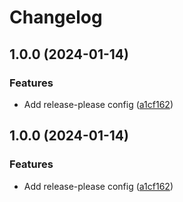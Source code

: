 # Changelog

## 1.0.0 (2024-01-14)


### Features

* Add release-please config ([a1cf162](https://github.com/agoloncser/template-common/commit/a1cf16236adc62e670fa610e37a3dcc650af0a3b))

## 1.0.0 (2024-01-14)


### Features

* Add release-please config ([a1cf162](https://github.com/agoloncser/template-common/commit/a1cf16236adc62e670fa610e37a3dcc650af0a3b))

